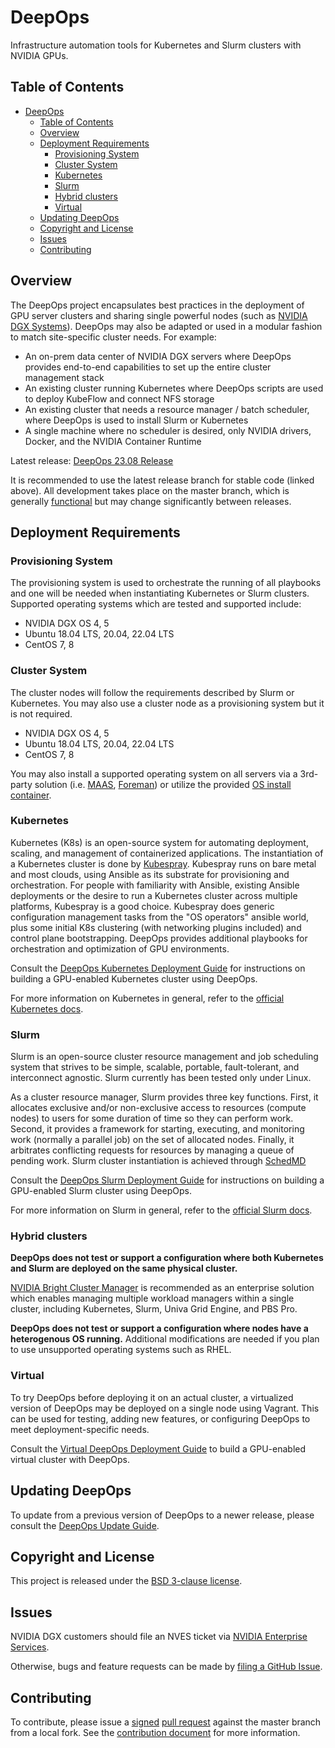 # DeepOps

Infrastructure automation tools for Kubernetes and Slurm clusters with NVIDIA GPUs.

## Table of Contents

- [DeepOps](#deepops)
  - [Table of Contents](#table-of-contents)
  - [Overview](#overview)
  - [Deployment Requirements](#deployment-requirements)
    - [Provisioning System](#provisioning-system)
    - [Cluster System](#cluster-system)
    - [Kubernetes](#kubernetes)
    - [Slurm](#slurm)
    - [Hybrid clusters](#hybrid-clusters)
    - [Virtual](#virtual)
  - [Updating DeepOps](#updating-deepops)
  - [Copyright and License](#copyright-and-license)
  - [Issues](#issues)
  - [Contributing](#contributing)

## Overview

The DeepOps project encapsulates best practices in the deployment of GPU server clusters and sharing single powerful nodes (such as [NVIDIA DGX Systems](https://www.nvidia.com/en-us/data-center/dgx-systems/)). DeepOps may also be adapted or used in a modular fashion to match site-specific cluster needs. For example:

- An on-prem data center of NVIDIA DGX servers where DeepOps provides end-to-end capabilities to set up the entire cluster management stack
- An existing cluster running Kubernetes where DeepOps scripts are used to deploy KubeFlow and connect NFS storage
- An existing cluster that needs a resource manager / batch scheduler, where DeepOps is used to install Slurm or Kubernetes
- A single machine where no scheduler is desired, only NVIDIA drivers, Docker, and the NVIDIA Container Runtime

Latest release: [DeepOps 23.08 Release](https://github.com/NVIDIA/deepops/releases/tag/23.08)

It is recommended to use the latest release branch for stable code (linked above). All development takes place on the master branch, which is generally [functional](docs/deepops/testing.md) but may change significantly between releases.

## Deployment Requirements

### Provisioning System

The provisioning system is used to orchestrate the running of all playbooks and one will be needed when instantiating Kubernetes or Slurm clusters. Supported operating systems which are tested and supported include:

- NVIDIA DGX OS 4, 5
- Ubuntu 18.04 LTS, 20.04, 22.04 LTS
- CentOS 7, 8

### Cluster System

The cluster nodes will follow the requirements described by Slurm or Kubernetes. You may also use a cluster node as a provisioning system but it is not required.

- NVIDIA DGX OS 4, 5
- Ubuntu 18.04 LTS, 20.04, 22.04 LTS
- CentOS 7, 8

You may also install a supported operating system on all servers via a 3rd-party solution (i.e. [MAAS](https://maas.io/), [Foreman](https://www.theforeman.org/)) or utilize the provided [OS install container](docs/pxe/minimal-pxe-container.md).

### Kubernetes

Kubernetes (K8s) is an open-source system for automating deployment, scaling, and management of containerized applications. The instantiation of a Kubernetes cluster is done by [Kubespray](submodules/kubespray). Kubespray runs on bare metal and most clouds, using Ansible as its substrate for provisioning and orchestration. For people with familiarity with Ansible, existing Ansible deployments or the desire to run a Kubernetes cluster across multiple platforms, Kubespray is a good choice. Kubespray does generic configuration management tasks from the "OS operators" ansible world, plus some initial K8s clustering (with networking plugins included) and control plane bootstrapping. DeepOps provides additional playbooks for orchestration and optimization of GPU environments.

Consult the [DeepOps Kubernetes Deployment Guide](docs/k8s-cluster/) for instructions on building a GPU-enabled Kubernetes cluster using DeepOps.

For more information on Kubernetes in general, refer to the [official Kubernetes docs](https://kubernetes.io/docs/concepts/overview/what-is-kubernetes/).

### Slurm

Slurm is an open-source cluster resource management and job scheduling system that strives to be simple, scalable, portable, fault-tolerant, and interconnect agnostic. Slurm currently has been tested only under Linux.

As a cluster resource manager, Slurm provides three key functions. First, it allocates exclusive and/or non-exclusive access to resources (compute nodes) to users for some duration of time so they can perform work. Second, it provides a framework for starting, executing, and monitoring work (normally a parallel job) on the set of allocated nodes. Finally, it arbitrates conflicting requests for resources by managing a queue of pending work. Slurm cluster instantiation is achieved through [SchedMD](https://slurm.schedmd.com/download.html)

Consult the [DeepOps Slurm Deployment Guide](docs/slurm-cluster/) for instructions on building a GPU-enabled Slurm cluster using DeepOps.

For more information on Slurm in general, refer to the [official Slurm docs](https://slurm.schedmd.com/overview.html).

### Hybrid clusters

**DeepOps does not test or support a configuration where both Kubernetes and Slurm are deployed on the same physical cluster.**

[NVIDIA Bright Cluster Manager](https://www.brightcomputing.com/brightclustermanager) is recommended as an enterprise solution which enables managing multiple workload managers within a single cluster, including Kubernetes, Slurm, Univa Grid Engine, and PBS Pro.

**DeepOps does not test or support a configuration where nodes have a heterogenous OS running.**
Additional modifications are needed if you plan to use unsupported operating systems such as RHEL.

### Virtual

To try DeepOps before deploying it on an actual cluster, a virtualized version of DeepOps may be deployed on a single node using Vagrant. This can be used for testing, adding new features, or configuring DeepOps to meet deployment-specific needs.

Consult the [Virtual DeepOps Deployment Guide](virtual/README.md) to build a GPU-enabled virtual cluster with DeepOps.

## Updating DeepOps

To update from a previous version of DeepOps to a newer release, please consult the [DeepOps Update Guide](docs/deepops/update-deepops.md).

## Copyright and License

This project is released under the [BSD 3-clause license](https://github.com/NVIDIA/deepops/blob/master/LICENSE).

## Issues

NVIDIA DGX customers should file an NVES ticket via [NVIDIA Enterprise Services](https://nvid.nvidia.com/enterpriselogin/).

Otherwise, bugs and feature requests can be made by [filing a GitHub Issue](https://github.com/NVIDIA/deepops/issues/new).

## Contributing

To contribute, please issue a [signed](https://raw.githubusercontent.com/NVIDIA/deepops/master/CONTRIBUTING.md) [pull request](https://help.github.com/articles/using-pull-requests/) against the master branch from a local fork. See the [contribution document](https://raw.githubusercontent.com/NVIDIA/deepops/master/CONTRIBUTING.md) for more information.
